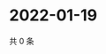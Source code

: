 # 2022-01-19

共 0 条

<!-- BEGIN WEIBO -->
<!-- 最后更新时间 Wed Jan 19 2022 00:19:25 GMT+0800 (China Standard Time) -->

<!-- END WEIBO -->
